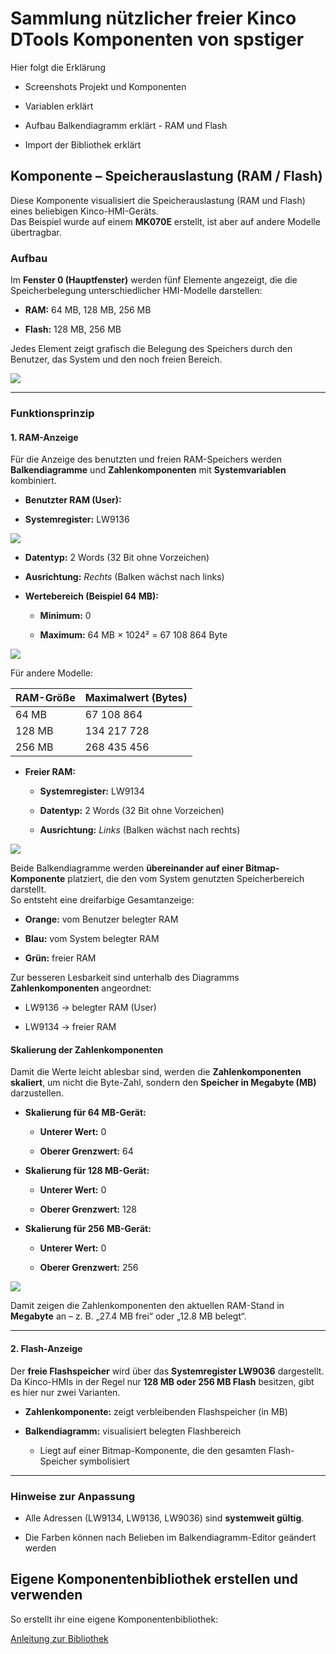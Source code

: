 # Sammlung nützlicher freier Kinco DTools Komponenten von spstiger

Hier folgt die Erklärung

- Screenshots Projekt und Komponenten

- Variablen erklärt

- Aufbau Balkendiagramm erklärt - RAM und Flash

- Import der Bibliothek erklärt

## Komponente – Speicherauslastung (RAM / Flash)

Diese Komponente visualisiert die Speicherauslastung (RAM und Flash) eines beliebigen Kinco-HMI-Geräts.  
Das Beispiel wurde auf einem **MK070E** erstellt, ist aber auf andere Modelle übertragbar.

### Aufbau

Im **Fenster 0 (Hauptfenster)** werden fünf Elemente angezeigt, die die Speicherbelegung unterschiedlicher HMI-Modelle darstellen:

- **RAM:** 64 MB, 128 MB, 256 MB

- **Flash:** 128 MB, 256 MB

Jedes Element zeigt grafisch die Belegung des Speichers durch den Benutzer, das System und den noch freien Bereich.

![](./assets/2025-10-08-092621-inage.png)

---

### Funktionsprinzip

#### 1. RAM-Anzeige

Für die Anzeige des benutzten und freien RAM-Speichers werden **Balkendiagramme** und **Zahlenkomponenten** mit **Systemvariablen** kombiniert.

- **Benutzter RAM (User):**

- **Systemregister:** LW9136

![](./assets/2025-10-08-092622-inage.png)

- **Datentyp:** 2 Words (32 Bit ohne Vorzeichen)

- **Ausrichtung:** *Rechts* (Balken wächst nach links)

- **Wertebereich (Beispiel 64 MB):**
  
  - **Minimum:** 0
  
  - **Maximum:** 64 MB × 1024² = 67 108 864 Byte

![](./assets/2025-10-08-092623-inage.png)

  Für andere Modelle:

| RAM-Größe | Maximalwert (Bytes) |
| --------- | ------------------- |
| 64 MB     | 67 108 864          |
| 128 MB    | 134 217 728         |
| 256 MB    | 268 435 456         |

- **Freier RAM:**
  
  - **Systemregister:** LW9134
  
  - **Datentyp:** 2 Words (32 Bit ohne Vorzeichen)
  
  - **Ausrichtung:** *Links* (Balken wächst nach rechts)

![](./assets/2025-10-08-092624-inage.png)

Beide Balkendiagramme werden **übereinander auf einer Bitmap-Komponente** platziert, die den vom System genutzten Speicherbereich darstellt.  
So entsteht eine dreifarbige Gesamtanzeige:

- **Orange:** vom Benutzer belegter RAM

- **Blau:** vom System belegter RAM

- **Grün:** freier RAM

Zur besseren Lesbarkeit sind unterhalb des Diagramms **Zahlenkomponenten** angeordnet:

- LW9136 → belegter RAM (User)

- LW9134 → freier RAM

#### Skalierung der Zahlenkomponenten

Damit die Werte leicht ablesbar sind, werden die **Zahlenkomponenten skaliert**, um nicht die Byte-Zahl, sondern den **Speicher in Megabyte (MB)** darzustellen.

- **Skalierung für 64 MB-Gerät:**
  
  - **Unterer Wert:** 0
  
  - **Oberer Grenzwert:** 64

- **Skalierung für 128 MB-Gerät:**
  
  - **Unterer Wert:** 0
  
  - **Oberer Grenzwert:** 128

- **Skalierung für 256 MB-Gerät:**
  
  - **Unterer Wert:** 0
  
  - **Oberer Grenzwert:** 256

![](./assets/2025-10-08-092625-inage.png)

Damit zeigen die Zahlenkomponenten den aktuellen RAM-Stand in **Megabyte** an – z. B. „27.4 MB frei“ oder „12.8 MB belegt“.

---

#### 2. Flash-Anzeige

Der **freie Flashspeicher** wird über das **Systemregister LW9036** dargestellt.  
Da Kinco-HMIs in der Regel nur **128 MB oder 256 MB Flash** besitzen, gibt es hier nur zwei Varianten.

- **Zahlenkomponente:** zeigt verbleibenden Flashspeicher (in MB)

- **Balkendiagramm:** visualisiert belegten Flashbereich
  
  - Liegt auf einer Bitmap-Komponente, die den gesamten Flash-Speicher symbolisiert

---

### Hinweise zur Anpassung

- Alle Adressen (LW9134, LW9136, LW9036) sind **systemweit gültig**.

- Die Farben können nach Belieben im Balkendiagramm-Editor geändert werden

## Eigene Komponentenbibliothek erstellen und verwenden

So erstellt ihr eine eigene Komponentenbibliothek:

[Anleitung zur Bibliothek](./bibliothek)
